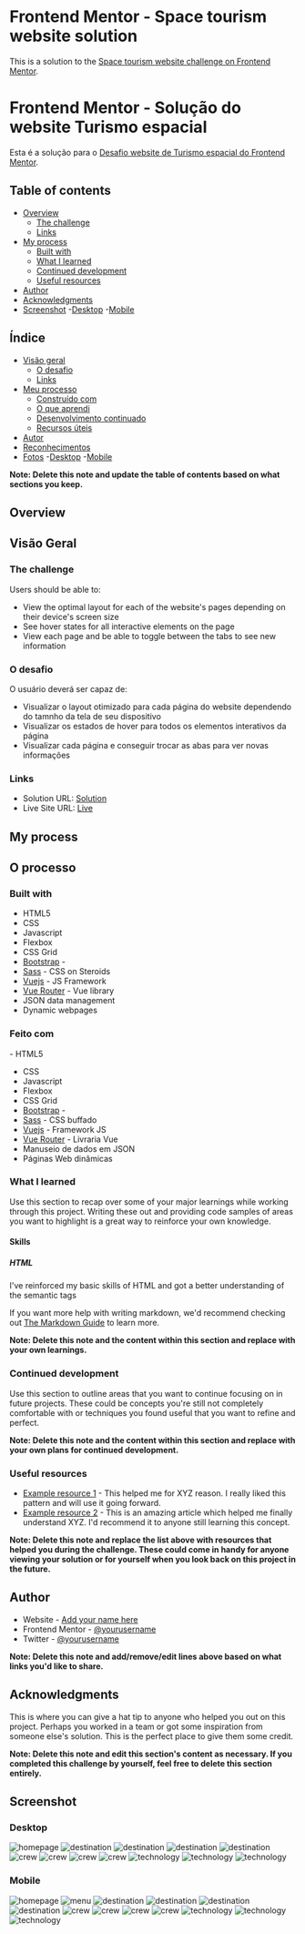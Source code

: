 # Frontend Mentor - Space tourism website solution

This is a solution to the [Space tourism website challenge on Frontend Mentor](https://www.frontendmentor.io/challenges/space-tourism-multipage-website-gRWj1URZ3).

# Frontend Mentor - Solução do website Turismo espacial

Esta é a solução para o [Desafio website de Turismo espacial do Frontend Mentor](https://www.frontendmentor.io/challenges/space-tourism-multipage-website-gRWj1URZ3).

## Table of contents

- [Overview](#overview)
  - [The challenge](#the-challenge)
  - [Links](#links)
- [My process](#my-process)
  - [Built with](#built-with)
  - [What I learned](#what-i-learned)
  - [Continued development](#continued-development)
  - [Useful resources](#useful-resources)
- [Author](#author)
- [Acknowledgments](#acknowledgments)
- [Screenshot](#screenshot)
  -[Desktop](#desktop)
  -[Mobile](#Mobile)

## Índice

- [Visão geral](#visão-geral)
  - [O desafio](#the-challenge)
  - [Links](#links)
- [Meu processo](#my-process)
  - [Construído com](#built-with)
  - [O que aprendi](#what-i-learned)
  - [Desenvolvimento continuado](#continued-development)
  - [Recursos úteis](#useful-resources)
- [Autor](#author)
- [Reconhecimentos](#acknowledgments)
- [Fotos](#screenshot)
  -[Desktop](#desktop)
  -[Mobile](#Mobile)



**Note: Delete this note and update the table of contents based on what sections you keep.**

## Overview
## Visão Geral

### The challenge

Users should be able to:

- View the optimal layout for each of the website's pages depending on their device's screen size
- See hover states for all interactive elements on the page
- View each page and be able to toggle between the tabs to see new information

### O desafio

O usuário deverá ser capaz de:

- Visualizar o layout otimizado para cada página do website dependendo do tamnho da tela de seu dispositivo
- Visualizar os estados de hover para todos os elementos interativos da página
- Visualizar cada página e conseguir trocar as abas para ver novas informações

### Links

- Solution URL: [Solution](https://www.frontendmentor.io/solutions/space-tourismhtmlcssjs-vuejsbootstrapsassjsonrouter-VhcbNuw7-3)
- Live Site URL: [Live](https://arthurnassar.github.io/space-tourism/)

## My process
## O processo

### Built with

- HTML5
- CSS
- Javascript
- Flexbox
- CSS Grid
- [Bootstrap](https://getbootstrap.com/) - 
- [Sass](https://sass-lang.com) - CSS on Steroids
- [Vuejs](https://vuejs.org/) - JS Framework
- [Vue Router](https://router.vuejs.org/) - Vue library
- JSON data management
- Dynamic webpages


### Feito com

-[](./screenshots/icons/html.png) HTML5
- CSS 
- Javascript
- Flexbox
- CSS Grid
- [Bootstrap](https://getbootstrap.com/) - 
- [Sass](https://sass-lang.com) - CSS buffado
- [Vuejs](https://vuejs.org/) - Framework JS 
- [Vue Router](https://router.vuejs.org/) - Livraria Vue
- Manuseio de dados em JSON
- Páginas Web dinâmicas


### What I learned

Use this section to recap over some of your major learnings while working through this project. Writing these out and providing code samples of areas you want to highlight is a great way to reinforce your own knowledge.

#### Skills

##### HTML
I've reinforced my basic skills of HTML and got a better understanding of the semantic tags

If you want more help with writing markdown, we'd recommend checking out [The Markdown Guide](https://www.markdownguide.org/) to learn more.

**Note: Delete this note and the content within this section and replace with your own learnings.**

### Continued development

Use this section to outline areas that you want to continue focusing on in future projects. These could be concepts you're still not completely comfortable with or techniques you found useful that you want to refine and perfect.

**Note: Delete this note and the content within this section and replace with your own plans for continued development.**

### Useful resources

- [Example resource 1](https://www.example.com) - This helped me for XYZ reason. I really liked this pattern and will use it going forward.
- [Example resource 2](https://www.example.com) - This is an amazing article which helped me finally understand XYZ. I'd recommend it to anyone still learning this concept.

**Note: Delete this note and replace the list above with resources that helped you during the challenge. These could come in handy for anyone viewing your solution or for yourself when you look back on this project in the future.**

## Author

- Website - [Add your name here](https://www.your-site.com)
- Frontend Mentor - [@yourusername](https://www.frontendmentor.io/profile/yourusername)
- Twitter - [@yourusername](https://www.twitter.com/yourusername)

**Note: Delete this note and add/remove/edit lines above based on what links you'd like to share.**

## Acknowledgments

This is where you can give a hat tip to anyone who helped you out on this project. Perhaps you worked in a team or got some inspiration from someone else's solution. This is the perfect place to give them some credit.

**Note: Delete this note and edit this section's content as necessary. If you completed this challenge by yourself, feel free to delete this section entirely.**


## Screenshot

### Desktop
![homepage](./screenshots/homepage-desktop.png)
![destination](./screenshots/destination-1-desktop.png)
![destination](./screenshots/destination-2-desktop.png)
![destination](./screenshots/destination-3-desktop.png)
![destination](./screenshots/destination-4-desktop.png)
![crew](./screenshots/crew-1-desktop.png)
![crew](./screenshots/crew-2-desktop.png)
![crew](./screenshots/crew-3-desktop.png)
![crew](./screenshots/crew-4-desktop.png)
![technology](./screenshots/technology-1-desktop.png)
![technology](./screenshots/technology-2-desktop.png)
![technology](./screenshots/technology-3-desktop.png)

### Mobile
![homepage](./screenshots/homepage-mobile.png)
![menu](./screenshots/mobile-menu.png)
![destination](./screenshots/destination-1-mobile.png)
![destination](./screenshots/destination-2-mobile.png)
![destination](./screenshots/destination-3-mobile.png)
![destination](./screenshots/destination-4-mobile.png)
![crew](./screenshots/crew-1-mobile.png)
![crew](./screenshots/crew-2-mobile.png)
![crew](./screenshots/crew-3-mobile.png)
![crew](./screenshots/crew-4-mobile.png)
![technology](./screenshots/technology-1-mobile.png)
![technology](./screenshots/technology-2-desktop.png)
![technology](./screenshots/technology-3-mobile.png)
